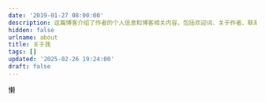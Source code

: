 ```yaml
---
date: '2019-01-27 08:00:00'
description: 这篇博客介绍了作者的个人信息和博客相关内容，包括欢迎词、关于作者、联系方式以及博客的托管和主题信息。
hidden: false
urlname: about
title: 关于我
tags: []
updated: '2025-02-26 19:24:00'
draft: false
---
```


懒